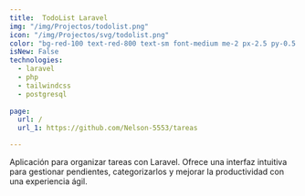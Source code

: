 ```yaml
---
title:  TodoList Laravel
img: "/img/Projectos/todolist.png"
icon: "/img/Projectos/svg/todolist.png"
color: "bg-red-100 text-red-800 text-sm font-medium me-2 px-2.5 py-0.5 rounded dark:bg-red-900 dark:text-red-300"
isNew: False
technologies:
  - laravel
  - php
  - tailwindcss
  - postgresql
  
page:
  url: /
  url_1: https://github.com/Nelson-5553/tareas

---
```


Aplicación para organizar tareas con Laravel. Ofrece una interfaz intuitiva para gestionar pendientes, categorizarlos y mejorar la productividad con una experiencia ágil.